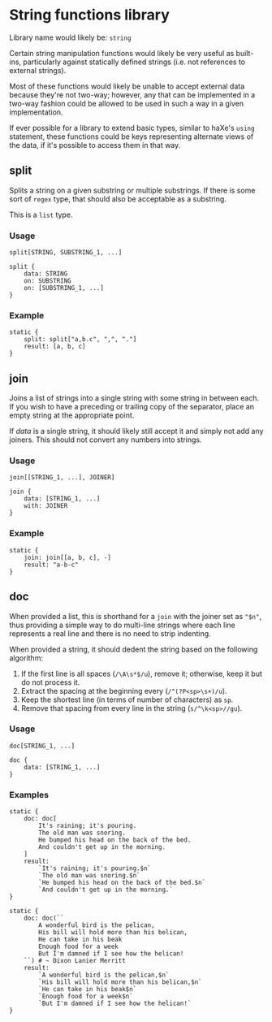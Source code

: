# String functions library #
Library name would likely be: `string`

Certain string manipulation functions would likely be very useful as built-ins, particularly against statically defined strings (i.e. not references to external strings).

Most of these functions would likely be unable to accept external data because they're not two-way; however, any that can be implemented in a two-way fashion could be allowed to be used in such a way in a given implementation.

If ever possible for a library to extend basic types, similar to haXe's `using` statement, these functions could be keys representing alternate views of the data, if it's possible to access them in that way.


## split ##
Splits a string on a given substring or multiple substrings. If there is some sort of `regex` type, that should also be acceptable as a substring.

This is a `list` type.

### Usage ###

```rpl
split[STRING, SUBSTRING_1, ...]
```

```rpl
split {
    data: STRING
    on: SUBSTRING
    on: [SUBSTRING_1, ...]
}
```

### Example ###

```rpl
static {
    split: split["a,b.c", ",", "."]
    result: [a, b, c]
}
```


## join ##
Joins a list of strings into a single string with some string in between each. If you wish to have a preceding or trailing copy of the separator, place an empty string at the appropriate point.

If *data* is a single string, it should likely still accept it and simply not add any joiners. This should not convert any numbers into strings.

### Usage ###

```rpl
join[[STRING_1, ...], JOINER]
```

```rpl
join {
    data: [STRING_1, ...]
    with: JOINER
}
```

### Example ###

```rpl
static {
    join: join[[a, b, c], -]
    result: "a-b-c"
}
```


## doc ##
When provided a list, this is shorthand for a `join` with the joiner set as `"$n"`, thus providing a simple way to do multi-line strings where each line represents a real line and there is no need to strip indenting.

When provided a string, it should dedent the string based on the following algorithm:

1. If the first line is all spaces (`/\A\s*$/u`), remove it; otherwise, keep it but do not process it.
2. Extract the spacing at the beginning every (`/^(?P<sp>\s+)/u`).
3. Keep the shortest line (in terms of number of characters) as `sp`.
4. Remove that spacing from every line in the string (`s/^\k<sp>//gu`).

### Usage ###

```rpl
doc[STRING_1, ...]
```

```rpl
doc {
    data: [STRING_1, ...]
}
```

### Examples ###

```rpl
static {
    doc: doc[
        It's raining; it's pouring.
        The old man was snoring.
        He bumped his head on the back of the bed.
        And couldn't get up in the morning.
    ]
    result:
        `It's raining; it's pouring.$n`
        `The old man was snoring.$n`
        `He bumped his head on the back of the bed.$n`
        `And couldn't get up in the morning.`
}
```

```rpl
static {
    doc: doc(``
        A wonderful bird is the pelican,
        His bill will hold more than his belican,
        He can take in his beak
        Enough food for a week
        But I'm damned if I see how the helican!
    ``) # ~ Dixon Lanier Merritt
    result:
        `A wonderful bird is the pelican,$n`
        `His bill will hold more than his belican,$n`
        `He can take in his beak$n`
        `Enough food for a week$n`
        `But I'm damned if I see how the helican!`
}
```
